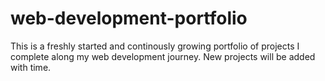 # web-development-portfolio


This is a freshly started and continously growing portfolio of projects I complete along my web development journey.
New projects will be added with time.
